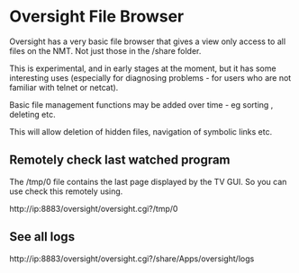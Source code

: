 # Oversight File Browser #

Oversight has a very basic file browser that gives a view only access to all files on the NMT. Not just those in the /share folder.

This is experimental, and in early stages at the moment, but it has some interesting uses
(especially for diagnosing problems - for users who are not familiar with telnet or netcat).

Basic file management functions may be added over time - eg sorting , deleting etc.

This will allow deletion of hidden files, navigation of symbolic links etc.

## Remotely check last watched program ##

The /tmp/0 file contains the last page displayed by the TV GUI. So you can use check this remotely using.

http://ip:8883/oversight/oversight.cgi?/tmp/0

## See all logs ##

http://ip:8883/oversight/oversight.cgi?/share/Apps/oversight/logs